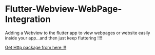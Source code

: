 # Flutter-Webview-WebPage-Integration
Adding a Webview to the flutter app to view webpages or website easily inside your app...and then just keep fluttering !!!!

<a class="github-button" href="https://pub.dev/packages/webview_flutter#-installing-tab-" data-size="large" aria-label="Follow @ntkme on GitHub">Get Http package from here !!!</a>
